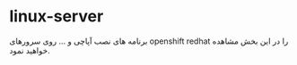 # linux-server

برنامه های نصب  آپاچی و ... روی سرورهای openshift redhat را در این بخش مشاهده خواهید نمود.
